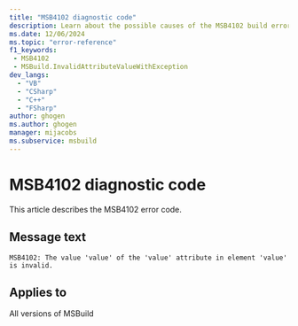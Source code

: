 ```yaml
---
title: "MSB4102 diagnostic code"
description: Learn about the possible causes of the MSB4102 build error, and get troubleshooting tips.
ms.date: 12/06/2024
ms.topic: "error-reference"
f1_keywords:
 - MSB4102
 - MSBuild.InvalidAttributeValueWithException
dev_langs:
  - "VB"
  - "CSharp"
  - "C++"
  - "FSharp"
author: ghogen
ms.author: ghogen
manager: mijacobs
ms.subservice: msbuild
---
```


# MSB4102 diagnostic code

<!-- :::ErrorDefinitionDescription::: -->
<!-- :::editable-content name="introDescription"::: -->
This article describes the MSB4102 error code.
<!-- :::editable-content-end::: -->

## Message text

`MSB4102: The value 'value' of the 'value' attribute in element 'value' is invalid.`

<!-- :::editable-content name="postOutputDescription"::: -->
<!--
{StrBegin="MSB4102: "}UE: This is a generic message that is displayed when we find a project element with an incorrect value for one of its
        attributes. At the end of the message we show the exception text we got trying to use the value.
-->
<!-- :::editable-content-end::: -->
<!-- :::ErrorDefinitionDescription-end::: -->

## Applies to

All versions of MSBuild
